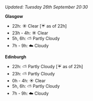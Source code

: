 *Updated: Tuesday 26th September 20:30*

**Glasgow**

* 22h: :sunny: Clear [:umbrella: as of 22h]
* 23h - 4h: :sunny: Clear
* 5h, 6h: :partly_sunny: Partly Cloudy
* 7h - 9h: :cloud: Cloudy

**Edinburgh**

* 22h: :partly_sunny: Partly Cloudy [:umbrella: as of 22h]
* 23h: :partly_sunny: Partly Cloudy
* 0h - 4h: :sunny: Clear
* 5h, 6h: :partly_sunny: Partly Cloudy
* 7h - 9h: :cloud: Cloudy
